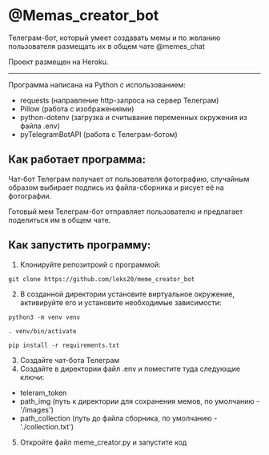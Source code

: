 # @Memas_creator_bot
Телеграм-бот, который умеет создавать мемы и по желанию пользователя размещать их в общем чате @memes_chat

Проект размещен на Heroku.
___________________________________________________
Программа написана на Python с использованием:
- requests (направление http-запроса на сервер Телеграм)
- Pillow (работа с изображениями)
- python-dotenv (загрузка и считывание переменных окружения из файла .env)
- pyTelegramBotAPI (работа с Телеграм-ботом)

## Как работает программа:
Чат-бот Телеграм получает от пользователя фотографию, случайным образом выбирает подпись из файла-сборника и рисует её на фотографии.

Готовый мем Телеграм-бот отправляет пользователю и предлагает поделиться им в общем чате.

## Как запустить программу:

1) Клонируйте репозитроий с программой:
```
git clone https://github.com/leks20/meme_creator_bot
```
2) В созданной директории установите виртуальное окружение, активируйте его и установите необходимые зависимости:
```
python3 -m venv venv

. venv/bin/activate

pip install -r requirements.txt
```
3) Создайте чат-бота Телеграм
4) Создайте в директории файл .env и поместите туда следующие ключи:
- teleram_token
- path_img (путь к директории для сохранения мемов, по умолчанию - '/images')
- path_collection (путь до файла сборника, по умолчанию - './collection.txt')

5) Откройте файл meme_creator.py и запустите код

